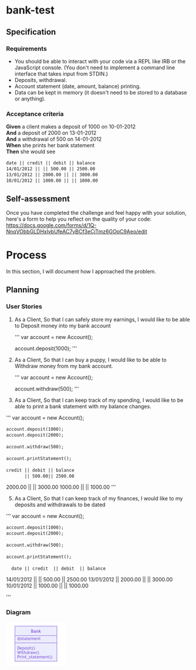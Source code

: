 # bank-test

## Specification

### Requirements

* You should be able to interact with your code via a REPL like IRB or the JavaScript console.  (You don't need to implement a command line interface that takes input from STDIN.)
* Deposits, withdrawal.
* Account statement (date, amount, balance) printing.
* Data can be kept in memory (it doesn't need to be stored to a database or anything).

### Acceptance criteria

**Given** a client makes a deposit of 1000 on 10-01-2012  
**And** a deposit of 2000 on 13-01-2012  
**And** a withdrawal of 500 on 14-01-2012  
**When** she prints her bank statement  
**Then** she would see

```
date || credit || debit || balance
14/01/2012 || || 500.00 || 2500.00
13/01/2012 || 2000.00 || || 3000.00
10/01/2012 || 1000.00 || || 1000.00
```

## Self-assessment

Once you have completed the challenge and feel happy with your solution, here's a form to help you reflect on the quality of your code: https://docs.google.com/forms/d/1Q-NnqVObbGLDHxlvbUfeAC7yBCf3eCjTmz6GOqC9Aeo/edit

# Process

In this section, I will document how I approached the problem.

## Planning

### User Stories

1. As a Client, So that I can safely store my earnings, I would like to be able to Deposit money into my bank account

    ''' var account = new Account();

    account.deposit(1000); '''

2. As a Client, So that I can buy a puppy, I would like to be able to Withdraw money from my bank account.

    ''' var account = new Account();

    account.withdraw(500); '''


4. As a Client, So that I can keep track of my spending, I would like to be able to print a bank statement with my balance changes. 

''' var account = new Account();

    account.deposit(1000);
    account.deposit(2000);

    account.withdraw(500); 

    account.printStatement();

    credit || debit || balance
           || 500.00|| 2500.00
   2000.00 ||       || 3000.00
   1000.00 ||       || 1000.00
 '''


5. As a Client, So that I can keep track of my finances, I would like to my deposits and withdrawals to be dated

''' var account = new Account();

    account.deposit(1000);
    account.deposit(2000);

    account.withdraw(500); 

    account.printStatement();

      date || credit  || debit  || balance
14/01/2012 ||         || 500.00 || 2500.00
13/01/2012 || 2000.00 ||        || 3000.00
10/01/2012 || 1000.00 ||        || 1000.00

'''

### Diagram

![Bank Test Diagram](./images/bank_diagram.png "BANK TEST DIAGRAM")

